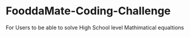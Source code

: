 # FooddaMate-Coding-Challenge
For Users to be able to solve High School level Mathimatical equaltions
